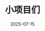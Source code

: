---
title: 小项目们
tags:
  - 项目
categories:
  - 项目
icon: i-ri-code-s-slash-line
date: 2025-07-15
updated: 2025-07-15
layout: projects
projects:
  slides:
    title: 幻灯片
    emoji: 🖥️
    collection:
      - name: slidev-test
        emoji: 🖥️
        color: '#b2ffffff'
        desc: slidev启动测试
        textColor: black
        # github: YunYouJun/air-conditioner
        url: https://slides.yuumi.link/slidev-test/
      - name: CAM Final
        emoji: 🐵
        color: '#413b58ff'
        desc: 计算机辅助智能制造结课项目Pre
        textColor: white
        # github: YunYouJun/air-conditioner
        url: https://slides.yuumi.link/CAMFinal/




#   interesting:
#     title: 整活
#     emoji: 🤣
#     collection:
#       - name: air-conditioner
#         emoji: ❄️
#         color: '#4ea5f5'
#         desc: 云空调，便携小空调！其实是个冷笑话，随身携带的毫无制冷效果的仿真小空调，使用纯 CSS 编写节能。
#         textColor: white
#         github: YunYouJun/air-conditioner
#         url: https://ac.yunyoujun.cn
#         docs: https://www.yunyoujun.cn/air-conditioner-room/

#   applets:
#     title: 应用
#     emoji: 📱
#     collection:
#       - name: ai-sfc
#         emoji: 🧧
#         desc: AI 春联
#         color: '#ff4444'
#         textColor: white
#         gradient: false
#         github: YunYouJun/ai-sfc
#         url: https://ai-sfc.yunyoujun.cn

#   tools:
#     title: 工具
#     emoji: 🔧
#     collection:
#       - name: git-geass
#         emoji: ⚙️
#         desc: 基于 git 提供更多交互式快捷操作。
#         color: '#f1e05a'
#         github: YunYouJun/git-geass
#         npm: git-geass

#   design:
#     title: 设计
#     emoji: 🎨
#     collection:
#       - name: hexo-theme-yun
#         desc: 我的博客主题，也就是 yunyoujun.cn 你所看到的样式和各类功能，它本质是被抽象可复用的。
#         color: '#0078E7'
#         github: YunYouJun/hexo-theme-yun
#         emoji: ☁️
#         url: https://www.yunyoujun.cn
#         docs: https://yun.yunyoujun.cn
#         # 转为 valaxy-theme-yun
#         status: maintained

#   plugins:
#     title: 插件
#     emoji: 🔌
#     collection:
#       - name: unplugin-glsl
#         emoji: 🎨
#         desc: Unplugin 插件，加载 GLSL 语法，支持 Webpack/Vite/Rollup/Rspack
#         color: '#2b7489'
#         github: YunYouJun/unplugin-glsl
#         url: https://unplugin-glsl.pages.dev

#   lab:
#     title: 实验
#     emoji: 🧪
#     collection:
#       - name: webgl-radiosity
#         emoji: 💡
#         desc: WebGL 辐射度渲染实现
#         color: '#face87'
#         github: YunYouJun/webgl-radiosity
#         url: https://yunyoujun.github.io/webgl-radiosity/

#   open_source:
#     title: 参与
#     emoji: 👥
#     collection:
#       - name: element-plus
#         emoji: ➕
#         desc: Vue 3 最流行的组件库之一，Core Team Member，主要负责样式系统、文档、BUG 修复，以及周边项目模板示例的开发。
#         github: element-plus/element-plus
#         docs: https://element-plus.org/
#         color: '#409eff'
#         textColor: white

#   other:
#     title: 其他
#     emoji: 📁
#     collection:
#       - name: yun
#         emoji: ☁️
#         desc: 小云设定资源大公开
#       - name: yunyoujun.github.io
#         emoji: 📖
#         desc: 我的博客
#         url: https://www.yunyoujun.cn
#       - name: YunYouJun
#         emoji: ☁️
#         desc: 哼哼，还有很多下次再整理！<br/> <del>我已经一滴也没有了。</del>
---